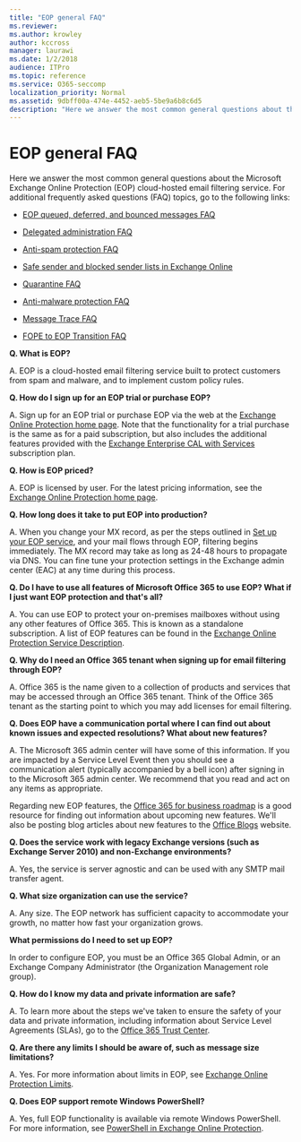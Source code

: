 ```yaml
---
title: "EOP general FAQ"
ms.reviewer: 
ms.author: krowley
author: kccross
manager: laurawi
ms.date: 1/2/2018
audience: ITPro
ms.topic: reference
ms.service: O365-seccomp
localization_priority: Normal
ms.assetid: 9dbff00a-474e-4452-aeb5-5be9a6b8c6d5
description: "Here we answer the most common general questions about the Microsoft Exchange Online Protection (EOP) cloud-hosted email filtering service. For additional frequently asked questions (FAQ) topics, go to the following links:"
---
```


# EOP general FAQ

Here we answer the most common general questions about the Microsoft Exchange Online Protection (EOP) cloud-hosted email filtering service. For additional frequently asked questions (FAQ) topics, go to the following links:
  
- [EOP queued, deferred, and bounced messages FAQ](eop-queued-deferred-and-bounced-messages-faq.md)
    
- [Delegated administration FAQ](delegated-administration-faq.md)
    
- [Anti-spam protection FAQ](../anti-spam-protection-faq.md)
    
- [Safe sender and blocked sender lists in Exchange Online](../safe-sender-and-blocked-sender-lists-faq.md)
    
- [Quarantine FAQ](../quarantine-faq.md)
    
- [Anti-malware protection FAQ ](../anti-malware-protection-faq-eop.md)
    
- [Message Trace FAQ](http://technet.microsoft.com/library/aa49e3f9-a5b1-4410-aac2-ddbbf3f5bfb2.aspx)
    
- [FOPE to EOP Transition FAQ](http://technet.microsoft.com/library/e0e76b89-b0d3-4c0a-bfc8-137b579e983b.aspx)
    
 **Q. What is EOP?**
  
A. EOP is a cloud-hosted email filtering service built to protect customers from spam and malware, and to implement custom policy rules.
  
 **Q. How do I sign up for an EOP trial or purchase EOP?**
  
A. Sign up for an EOP trial or purchase EOP via the web at the [Exchange Online Protection home page](https://go.microsoft.com/fwlink/p/?LinkId=279912). Note that the functionality for a trial purchase is the same as for a paid subscription, but also includes the additional features provided with the [Exchange Enterprise CAL with Services](https://go.microsoft.com/fwlink/p/?LinkId=320619) subscription plan. 
  
 **Q. How is EOP priced?**
  
A. EOP is licensed by user. For the latest pricing information, see the [Exchange Online Protection home page](https://go.microsoft.com/fwlink/p/?LinkId=279912).
  
 **Q. How long does it take to put EOP into production?**
  
A. When you change your MX record, as per the steps outlined in [Set up your EOP service](set-up-your-eop-service.md), and your mail flows through EOP, filtering begins immediately. The MX record may take as long as 24-48 hours to propagate via DNS. You can fine tune your protection settings in the Exchange admin center (EAC) at any time during this process.
  
 **Q. Do I have to use all features of Microsoft Office 365 to use EOP? What if I just want EOP protection and that's all?**
  
A. You can use EOP to protect your on-premises mailboxes without using any other features of Office 365. This is known as a standalone subscription. A list of EOP features can be found in the [Exchange Online Protection Service Description](https://go.microsoft.com/fwlink/p/?LinkId=320619).
  
 **Q. Why do I need an Office 365 tenant when signing up for email filtering through EOP?**
  
A. Office 365 is the name given to a collection of products and services that may be accessed through an Office 365 tenant. Think of the Office 365 tenant as the starting point to which you may add licenses for email filtering.
  
 **Q. Does EOP have a communication portal where I can find out about known issues and expected resolutions? What about new features?**
  
A. The Microsoft 365 admin center will have some of this information. If you are impacted by a Service Level Event then you should see a communication alert (typically accompanied by a bell icon) after signing in to the Microsoft 365 admin center. We recommend that you read and act on any items as appropriate.
  
Regarding new EOP features, the [Office 365 for business roadmap](https://office.microsoft.com/en-us/products/office-365-roadmap-FX104343353.aspx) is a good resource for finding out information about upcoming new features. We'll also be posting blog articles about new features to the [Office Blogs](https://go.microsoft.com/fwlink/p/?LinkId=392724) website. 
  
 **Q. Does the service work with legacy Exchange versions (such as Exchange Server 2010) and non-Exchange environments?**
  
A. Yes, the service is server agnostic and can be used with any SMTP mail transfer agent.
  
 **Q. What size organization can use the service?**
  
A. Any size. The EOP network has sufficient capacity to accommodate your growth, no matter how fast your organization grows.
  
 **What permissions do I need to set up EOP?**
  
In order to configure EOP, you must be an Office 365 Global Admin, or an Exchange Company Administrator (the Organization Management role group).
  
 **Q. How do I know my data and private information are safe?**
  
A. To learn more about the steps we've taken to ensure the safety of your data and private information, including information about Service Level Agreements (SLAs), go to the [Office 365 Trust Center](https://go.microsoft.com/fwlink/p/?LinkId=285405).
  
 **Q. Are there any limits I should be aware of, such as message size limitations?**
  
A. Yes. For more information about limits in EOP, see [Exchange Online Protection Limits](https://go.microsoft.com/fwlink/p/?LinkId=402617). 
  
 **Q. Does EOP support remote Windows PowerShell?**
  
A. Yes, full EOP functionality is available via remote Windows PowerShell. For more information, see [PowerShell in Exchange Online Protection](http://technet.microsoft.com/library/f7918a88-774a-405e-945b-bc2f5ee9f748.aspx).
  

